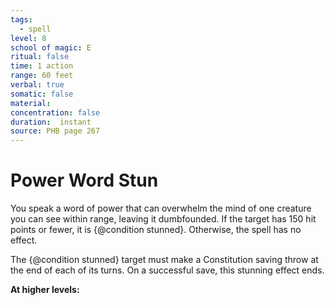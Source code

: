 ```yaml
---
tags:
  - spell
level: 8
school of magic: E
ritual: false
time: 1 action
range: 60 feet
verbal: true
somatic: false
material: 
concentration: false
duration:  instant
source: PHB page 267
---
```

# Power Word Stun
You speak a word of power that can overwhelm the mind of one creature you can see within range, leaving it dumbfounded. If the target has 150 hit points or fewer, it is {@condition stunned}. Otherwise, the spell has no effect.

The {@condition stunned} target must make a Constitution saving throw at the end of each of its turns. On a successful save, this stunning effect ends.

**At higher levels:** 